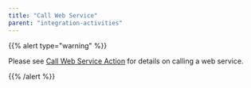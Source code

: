 ```yaml
---
title: "Call Web Service"
parent: "integration-activities"
---
```


{{% alert type="warning" %}}

Please see [Call Web Service Action](call-web-service-action) for details on calling a web service.

{{% /alert %}}
